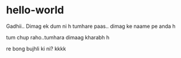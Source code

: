 # hello-world
Gadhii.. Dimag ek dum ni h tumhare paas.. dimag ke naame pe anda h


tum chup raho..tumhara dimaag kharabh h


re bong bujhli ki ni?
kkkk
